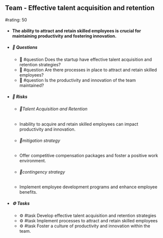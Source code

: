 ## Team - Effective talent acquisition and retention
#rating: 50
- #### The ability to attract and retain skilled employees is crucial for maintaining productivity and fostering innovation.
- ##### 💭 Questions
  - 💭 #question Does the startup have effective talent acquisition and retention strategies?
  - 💭 #question Are there processes in place to attract and retain skilled employees?
  - 💭 #question Is the productivity and innovation of the team maintained?
- ##### 🚨 Risks
  - ###### 🚨Talent Acquisition and Retention
  - Inability to acquire and retain skilled employees can impact productivity and innovation.
  - ###### 🚨mitigation strategy
  - Offer competitive compensation packages and foster a positive work environment.
  - ###### 🚨contingency strategy
  - Implement employee development programs and enhance employee benefits.
- ##### ⚙️ Tasks
  - ⚙️ #task Develop effective talent acquisition and retention strategies
  - ⚙️ #task  Implement processes to attract and retain skilled employees
  - ⚙️ #task  Foster a culture of productivity and innovation within the team.


